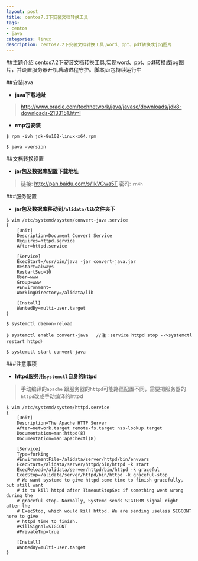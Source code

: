 ```yaml
---
layout: post
title: centos7.2下安装文档转换工具
tags:
- centos
- java
categories: linux
description: centos7.2下安装文档转换工具,word、ppt、pdf转换成jpg图片
---
```

##主题介绍
centos7.2下安装文档转换工具,实现word、ppt、pdf转换成jpg图片，并设置服务器开机启动进程守护。脚本jar包持续运行中

<!-- more -->
##安装java
- **java下载地址**

>http://www.oracle.com/technetwork/java/javase/downloads/jdk8-downloads-2133151.html

- **rmp包安装**

```
$ rpm -ivh jdk-8u102-linux-x64.rpm

$ java -version
```

##文档转换设置
- **jar包及数据库配置下载地址**

> 链接: http://pan.baidu.com/s/1kVGwa5T 密码: `rn4h`

###服务配置
- **jar包及数据库移动到`/alidata/lib`文件夹下**

```
$ vim /etc/systemd/system/convert-java.service
{
    [Unit]
    Description=Document Convert Service
    Requires=httpd.service
    After=httpd.service

    [Service]
    ExecStart=/usr/bin/java -jar convert-java.jar
    Restart=always
    RestartSec=10
    User=www
    Group=www
    #Environment=
    WorkingDirectory=/alidata/lib

    [Install]
    WantedBy=multi-user.target
}

$ systemctl daemon-reload

$ systemctl enable convert-java   //注：service httpd stop -->systemctl restart httpd）

$ systemctl start convert-java
```

###注意事项

- **httpd服务用`systemctl`自身的httpd**

>手动编译的`apache` 跟服务器的`httpd`可能路径配置不同，需要把服务器的`httpd`改成手动编译的httpd

```
$ vim /etc/systemd/system/httpd.service
{
    [Unit]
    Description=The Apache HTTP Server
    After=network.target remote-fs.target nss-lookup.target
    Documentation=man:httpd(8)
    Documentation=man:apachectl(8)

    [Service]
    Type=forking
    #EnvironmentFile=/alidata/server/httpd/bin/envvars
    ExecStart=/alidata/server/httpd/bin/httpd -k start
    ExecReload=/alidata/server/httpd/bin/httpd -k graceful
    ExecStop=/alidata/server/httpd/bin/httpd -k graceful-stop
    # We want systemd to give httpd some time to finish gracefully, but still want
    # it to kill httpd after TimeoutStopSec if something went wrong during the
    # graceful stop. Normally, Systemd sends SIGTERM signal right after the
    # ExecStop, which would kill httpd. We are sending useless SIGCONT here to give
    # httpd time to finish.
    #KillSignal=SIGCONT
    #PrivateTmp=true

    [Install]
    WantedBy=multi-user.target
}
```
